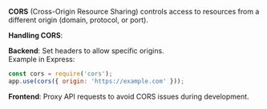 **CORS** (Cross-Origin Resource Sharing) controls access to resources from a different origin (domain, protocol, or port).

**Handling CORS**:

**Backend**: Set headers to allow specific origins.  
Example in Express:  
```javascript
const cors = require('cors');
app.use(cors({ origin: 'https://example.com' }));
```

**Frontend**: Proxy API requests to avoid CORS issues during development. 